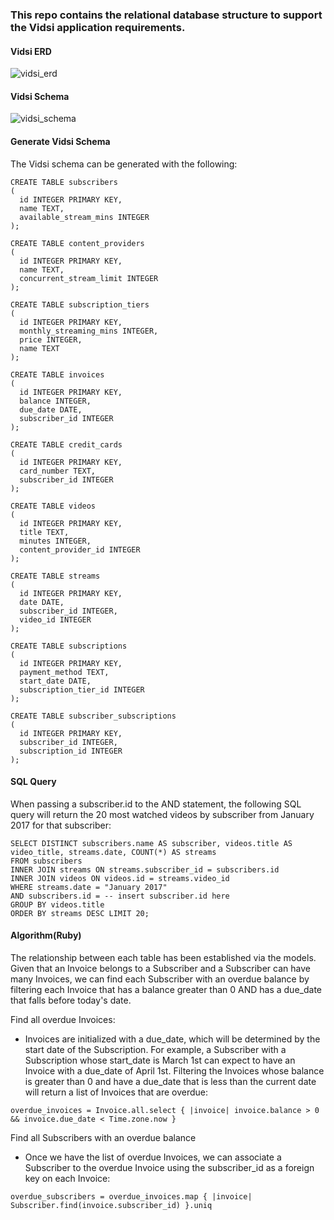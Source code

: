 ### This repo contains the relational database structure to support the Vidsi application requirements.

#### Vidsi ERD
![vidsi_erd](https://user-images.githubusercontent.com/22860105/31319513-2175686e-ac2a-11e7-9d0e-10e592b46978.png)

#### Vidsi Schema
![vidsi_schema](https://user-images.githubusercontent.com/22860105/31319514-23358cf6-ac2a-11e7-955a-608d5accd4c2.png)


#### Generate Vidsi Schema
The Vidsi schema can be generated with the following:

```
CREATE TABLE subscribers
(
  id INTEGER PRIMARY KEY,
  name TEXT,
  available_stream_mins INTEGER
);

CREATE TABLE content_providers
(
  id INTEGER PRIMARY KEY,
  name TEXT,
  concurrent_stream_limit INTEGER
);

CREATE TABLE subscription_tiers
(
  id INTEGER PRIMARY KEY,
  monthly_streaming_mins INTEGER,
  price INTEGER,
  name TEXT
);

CREATE TABLE invoices
(
  id INTEGER PRIMARY KEY,
  balance INTEGER,
  due_date DATE,
  subscriber_id INTEGER
);

CREATE TABLE credit_cards
(
  id INTEGER PRIMARY KEY,
  card_number TEXT,
  subscriber_id INTEGER
);

CREATE TABLE videos
(
  id INTEGER PRIMARY KEY,
  title TEXT,
  minutes INTEGER,
  content_provider_id INTEGER
);

CREATE TABLE streams
(
  id INTEGER PRIMARY KEY,
  date DATE,
  subscriber_id INTEGER,
  video_id INTEGER
);

CREATE TABLE subscriptions
(
  id INTEGER PRIMARY KEY,
  payment_method TEXT,
  start_date DATE,
  subscription_tier_id INTEGER
);

CREATE TABLE subscriber_subscriptions
(
  id INTEGER PRIMARY KEY,
  subscriber_id INTEGER,
  subscription_id INTEGER
);
```

#### SQL Query
When passing a subscriber.id to the AND statement, the following SQL query will return the 20 most watched videos by subscriber from January 2017 for that subscriber:

```
SELECT DISTINCT subscribers.name AS subscriber, videos.title AS video_title, streams.date, COUNT(*) AS streams
FROM subscribers
INNER JOIN streams ON streams.subscriber_id = subscribers.id
INNER JOIN videos ON videos.id = streams.video_id
WHERE streams.date = "January 2017"
AND subscribers.id = -- insert subscriber.id here
GROUP BY videos.title
ORDER BY streams DESC LIMIT 20;
```
#### Algorithm(Ruby)
The relationship between each table has been established via the models. Given that an Invoice belongs to a Subscriber and a Subscriber can have many Invoices, we can find each Subscriber with an overdue balance by filtering each Invoice that has a balance greater than 0 AND has a due_date that falls before today's date.

Find all overdue Invoices:
* Invoices are initialized with a due_date, which will be determined by the start date of the Subscription. For example, a Subscriber with a Subscription whose start_date is March 1st can expect to have an Invoice with a due_date of April 1st. Filtering the Invoices whose balance is greater than 0 and have a due_date that is less than the current date will return a list of Invoices that are overdue:

`overdue_invoices = Invoice.all.select { |invoice| invoice.balance > 0  && invoice.due_date < Time.zone.now }`

Find all Subscribers with an overdue balance
* Once we have the list of overdue Invoices, we can associate a Subscriber to the overdue Invoice using the subscriber_id as a foreign key on each Invoice:

`overdue_subscribers = overdue_invoices.map { |invoice| Subscriber.find(invoice.subscriber_id) }.uniq`
